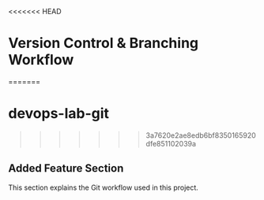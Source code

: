 <<<<<<< HEAD
# Version Control & Branching Workflow
=======
# devops-lab-git
>>>>>>> 3a7620e2ae8edb6bf8350165920dfe851102039a
## Added Feature Section
This section explains the Git workflow used in this project.
